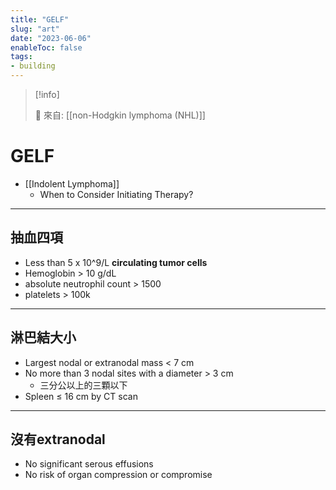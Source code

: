 ```yaml
---
title: "GELF"
slug: "art"
date: "2023-06-06"
enableToc: false
tags:
- building
---
```


> [!info]
>
> 🌱 來自: [[non-Hodgkin lymphoma (NHL)]]

# GELF

* [[Indolent Lymphoma]]
	* When to Consider Initiating Therapy?

---

## 抽血四項

* Less than 5 x 10^9/L **circulating tumor cells**
* Hemoglobin > 10 g/dL
* absolute neutrophil count > 1500
* platelets > 100k

---

## 淋巴結大小

* Largest nodal or extranodal mass < 7 cm
* No more than 3 nodal sites with a diameter > 3 cm
	* 三分公以上的三顆以下
* Spleen ≤ 16 cm by CT scan

---

## 沒有extranodal

* No significant serous effusions
* No risk of organ compression or compromise

